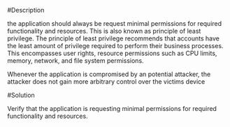 #Description

the application should always be request minimal permissions for required functionality and
resources. This is also known as principle of least privilege. The principle of least privilege 
recommends that accounts have the least amount of privilege required to perform their 
business processes. This encompasses user rights, resource permissions such as CPU limits, 
memory, network, and file system permissions. 

Whenever the application is compromised by an
potential attacker, the attacker does not gain more arbitrary control over the victims device

#Solution

Verify that the application is requesting minimal permissions for required functionality and
resources.

